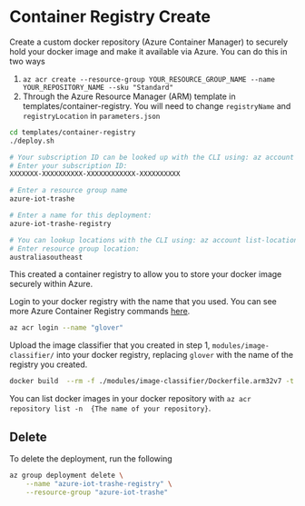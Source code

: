 # Container Registry Create

Create a custom docker repository (Azure Container Manager) to securely hold your docker image and make it available via Azure. You can do this in two ways

1. `az acr create --resource-group YOUR_RESOURCE_GROUP_NAME --name YOUR_REPOSITORY_NAME --sku "Standard"`
2. Through the Azure Resource Manager (ARM) template in templates/container-registry. You will need to change `registryName` and `registryLocation` in `parameters.json`

```bash
cd templates/container-registry
./deploy.sh

# Your subscription ID can be looked up with the CLI using: az account show --query id
# Enter your subscription ID:
XXXXXXX-XXXXXXXXXX-XXXXXXXXXXXX-XXXXXXXXXX

# Enter a resource group name
azure-iot-trashe

# Enter a name for this deployment:
azure-iot-trashe-registry

# You can lookup locations with the CLI using: az account list-locations
# Enter resource group location:
australiasoutheast
```

This created a container registry to allow you to store your docker image securely within Azure.

Login to your docker registry with the name that you used. You can see more Azure Container Registry commands [here](https://docs.microsoft.com/en-us/cli/azure/acr?view=azure-cli-latest).

```bash
az acr login --name "glover"
```

Upload the image classifier that you created in step 1, `modules/image-classifier/` into your docker registry, replacing `glover` with the name of the registry you created.

```bash
docker build  --rm -f ./modules/image-classifier/Dockerfile.arm32v7 -t glover.azurecr.io/image-classifier:0.0.1-arm32v7 ./modules/image-classifier && docker push glover.azurecr.io/image-classifier:0.0.1-arm32v7
```

You can list docker images in your docker repository with `az acr repository list -n  {The name of your repository}`.

## Delete

To delete the deployment, run the following

```bash
az group deployment delete \
    --name "azure-iot-trashe-registry" \
    --resource-group "azure-iot-trashe"
```
